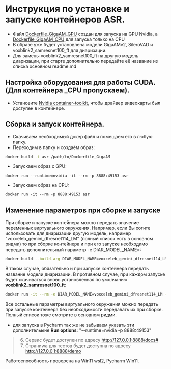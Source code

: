 # Инструкция по установке и запуске контейнеров ASR.
- Файл [Dockerfile_GigaAM_GPU](Dockerfile_GigaAM_GPU) создан для запуска на GPU Nvidia, а [Dockerfile_GigaAM_CPU](Dockerfile_GigaAM_CPU) для запуска только на CPU
- В образе уже будет установлена модели GigaAMv2, SileroVAD и voxblink2_samresnet100_ft для диаризации.
- Для замены voxblink2_samresnet100_ft на другую модель диаризации, при старте дополнительно передайте её название из списка основном readme.md 

## Настройка оборудования для работы CUDA. (Для контейнера _CPU пропускаем).
- Установите [Nvidia container-toolkit](https://docs.nvidia.com/datacenter/cloud-native/container-toolkit/latest/install-guide.html), чтобы драйвер видеокарты был доступен в контейнере. 

## Сборка и запуск контейнера.
- Скачиваем необходимый докер файл и помещаем его в любую папку.
- Переходим в папку и создаём образ:
```bash
docker build -t asr /path/to/Dockerfile_GigaAM
```
- Запускаем образ c GPU:
```commandline
docker run --runtime=nvidia -it --rm -p 8888:49153 asr
```

- Запускаем образ на CPU:
```commandline
docker run -it --rm -p 8888:49153 asr
```

## Изменение параметров при сборке и запуске
При сборке и запуске контейнера можно передать значение переменных виртуального окружения. Например, если Вы хотите 
использовать для диаризации другую модель, например "voxceleb_gemini_dfresnet114_LM" (полный список есть в основном ридми)
то при сборке контейнера и при его запуске необходимо передать дополнительный параметр -e DIAR_MODEL_NAME=:
```bash
docker build --build-arg DIAR_MODEL_NAME=voxceleb_gemini_dfresnet114_LM -t asr /path/to/Dockerfile_GigaAM
```
В таком случае, обязательно и при запуске контейнера передать название модели диаризации. В противном случае, при каждом 
запуске будет скачиваться вновь установленная по умолчанию **voxblink2_samresnet100_ft**:

```bash
docker run -it --rm -e DIAR_MODEL_NAME=voxceleb_gemini_dfresnet114_LM -p 8888:49153 asr
```
Все остальные параметры виртуального окружения можно передать при запуске контейнера без необходимости передавать их при сборке.
Полный список тоже смотрите в основном ридми.


- для запуска в Pycharm так же не забываем указать эти дополнительыне  **Run options**:  "--runtime=nvidia -p 8888:49153"

> 6. Сервис будет доступен по адресу http://127.0.0.1:8888/docs#
> 7. Страниwа для тестов будет доступна по адресу http://127.0.0.1:8888/demo

Работоспособность проверена на Win11 wsl2, Pycharm Win11. 
